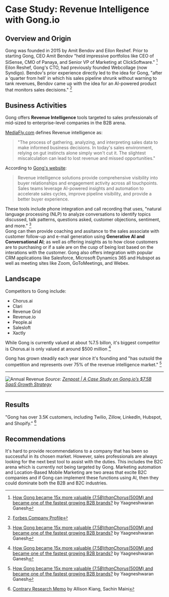 # Case Study: Revenue Intelligence with Gong.io

## Overview and Origin

Gong was founded in 2015 by Amit Bendov and Eilon Reshef.  Prior to starting Gong, CEO Amit Bendov "held impressive portfolios like CEO of SiSense, CMO of Panaya, and Senior VP of Marketing at ClickSoftware." [^1]  Eilon Reshef, Gong's CTO, had previously founded Webcollage (now Syndigo).
Bendov's prior experience directly led to the idea for Gong, "after a 'quarter from hell' in which his sales pipeline shrunk without warning to tank revenues, Bendov came up with the idea for an AI-powered product that monitors sales decisions." [^2]

[^1]: [How Gong became 15x more valuable ($7.5B) than Chorus ($500M) and became one of the fastest growing B2B brands?](https://www.avoma.com/blog/how-gong-became-more-valuable-than-chorus) by 
Yaagneshwaran Ganesh
[^2]: [Forbes Company Profile](https://www.forbes.com/companies/gong/?list=ai50&sh=57868c702ff8)


## Business Activities

Gong offers **Revenue Intelligence** tools targeted to sales professionals of mid-sized to enterprise-level companies in the B2B arena.

[MediaFly.com](https://www.mediafly.com/what-is-revenue-intelligence/) defines Revenue intelligence as:
>"The process of gathering, analyzing, and interpreting sales data to make informed business decisions. In today's sales environment, relying on gut instincts alone simply won't cut it. The slightest miscalculation can lead to lost revenue and missed opportunities."

According to [Gong's website](https://www.gong.io/revenue-intelligence/):
>Revenue intelligence solutions provide comprehensive visibility into buyer relationships and engagement activity across all touchpoints.
>Sales teams leverage AI-powered insights and automation to accelerate sales cycles, improve pipeline visibility, and provide a better buyer experience.

These tools include phone integration and call recording that uses, "natural language processing (NLP) to analyze conversations to identify topics discussed, talk patterns, questions asked, customer objections, sentiment, and more." [^1]  
Gong can then provide coaching and assitance to the sales associate with customer follow-up and e-mail generation using **Generative AI and Conversational AI**; as well as offering insights as to how close customers are to purchasing or if a sale are on the cusp of 
being lost based on the interations with the customer. Gong also offers integration with popular CRM applications like Salesforce, Microsoft Dynamics 365 and Hubspot as well as meeting sites like Zoom, GoToMeetings, and Webex.


## Landscape
Competitors to Gong include:
- Chorus.ai
- Clari
- Revenue Grid
- Revenue.io
- People.ai
- Salesloft
- Xactly

While Gong is currently valued at about %7.5 billon, it's biggest competitor is Chorus.ai is only valued at around $500 million [^1]

Gong has grown steadily each year since it's founding and "has outsold the competition and represents over 75% of the revenue intelligence market." [^1]

---
![Annual Revenue](https://zenpost.com/wp-content/uploads/2022/02/Zenpost-_-Gont.io-_-SaaS-Growth-Strategy-_-2022-Revenue-Run.png)
*Source: [Zenpost | A Case Study on Gong.io’s $7.5B SaaS Growth Strategy](https://zenpost.com/blog/gong-saas-growth-strategy/)*

---

## Results

"Gong has over 3.5K customers, including Twilio, Zillow, LinkedIn, Hubspot, and Shopify." [^3]

[^3]: [Contrary Research Memo](https://research.contrary.com/reports/gong) by Allison Kiang, Sachin Maini


	
	




## Recommendations

It's hard to provide recommendations to a company that has been so successful in its chosen market.  However, sales professionals are always looking for the next best tool to assist with the duties.  This includes the B2C arena which is currently not being targeted by Gong.  Marketing automation and Location-Based Mobile Marketing are two areas that excite B2C companies and if Gong can implement these functions using AI, 
then they could dominate both the B2B and B2C industries.


